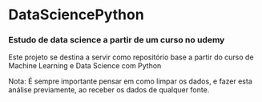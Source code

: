 # DataSciencePython
### Estudo de data science a partir de um curso no udemy

Este projeto se destina a servir como repositório base a partir do 
curso de Machine Learning e Data Science com Python

Nota: É sempre importante pensar em como limpar os dados, 
e fazer esta análise previamente, ao receber os dados de qualquer fonte.
